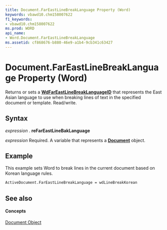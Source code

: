 ```yaml
---
title: Document.FarEastLineBreakLanguage Property (Word)
keywords: vbawd10.chm158007622
f1_keywords:
- vbawd10.chm158007622
ms.prod: WORD
api_name:
- Word.Document.FarEastLineBreakLanguage
ms.assetid: cf868676-b880-46e9-a1b4-9cb341c63427
---
```



# Document.FarEastLineBreakLanguage Property (Word)

Returns or sets a  **[WdFarEastLineBreakLanguageID](wdfareastlinebreaklanguageid-enumeration-word.md)** that represents the East Asian language to use when breaking lines of text in the specified document or template. Read/write.


## Syntax

 _expression_ . **reFarEastLineBakLanguage**

 _expression_ Required. A variable that represents a **[Document](document-object-word.md)** object.


## Example

This example sets Word to break lines in the current document based on Korean language rules.


```vb
ActiveDocument.FarEastLineBreakLanguage = wdLineBreakKorean
```


## See also


#### Concepts


[Document Object](document-object-word.md)

